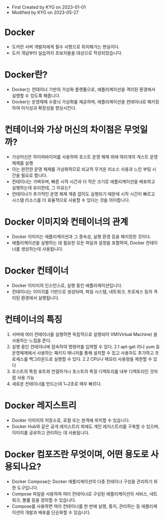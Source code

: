 - First Created by KYG on 2023-01-01
- Modified by KYG on 2023-05-27

# Docker
- 도커란 서버 개발자에게 필수 사항으로 위치해가는 현실이다.
- 도커 개념부터 실습까지 초보자들을 대상으로 작성되었습니다.


# Docker란?
- Docker는 컨테이너 기반의 가상화 플랫폼으로, 애플리케이션을 격리된 환경에서 실행할 수 있도록 해줍니다.
- Docker는 운영체제 수중늬 가상화를 제공하며, 애플리케이션을 컨테이너로 패키징하여 이식성과 확장성을 향상시킨다.

# 컨테이너와 가상 머신의 차이점은 무엇일까?
- 가상머신은 하이퍼바이저를 사용하여 호스트 운영 체제 위에 여러개의 게스트 운영 체제를 실행
- 이는 완전한 운영 체제를 가상화하므로 비교적 무거운 리소스 사용과 느린 부팅 시간을 필요로 합니다.
- 컨테이너는 가벼우며, 빠른 시작 시간과 더 작은 크기로 애플리케이션을 배포하고 실행하는데 유리한데, 그 이유는?
- 컨테이너가 추가적인 운영 체제 계층 없이도 실행되기 때문에 시작 시간이 빠르고 시스템 리소스를 더 효율적으로 사용할 수 있다는 것을 의미합니다.

# Docker 이미지와 컨테이너의 관계
- Docker 이미지는 애플리케이션과 그 종속성, 실행 환경 등을 패키징한 것이다.
- 애플리케이션을 실행하는 데 필요한 모든 파일과 설정을 포함하여, Docker 컨테이너를 생성하는데 사용됩니다.


# Docker 컨테이너
- Docker 이미지의 인스턴스로, 실행 중인 애플리케이션입니다.
- 컨테이너는 이미지를 기반으로 생성되며, 파일 시스템, 네트워크, 프로세스 등의 격리된 환경에서 실행됩니다.

# 컨테이너의 특징
1. 서버에 여러 컨테이너를 실행하면 독립적으로 실행되어 VM(Virtual Machine) 을 사용하는 느낌을 준다.
2. 실행 중인 컨테이너에 접속하여 명령어를 입력할 수 있다. 
 2.1 apt-get 이나 yum 등 운영체제에서 사용하는 패키지 매니저를 통해 설치할 수 있고 사용자도 추가하고 프로세스를 백그라운드로 실행할 수 있다.
 2.2 CPU나 메모리 사용량을 제한할 수 있다
3. 호스트의 특정 포트와 연결하거나 호스트의 특정 디렉토리를 내부 디렉토리인 것처럼 사용 가능
4. 새로운 컨테이너를 만드는데 1~2초로 매우 빠르다.

# Docker 레지스트리
- Docker 이미지의 저장소로, 로컬 또는 원격에 위치할 수 있습니다.
- Docker Hub와 같은 공개 레지스트리 외에도 개인 레지스트리를 구축할 수 있으며, 이미지를 공유하고 관리하는 데 사용됩니다.

# Docker 컴포즈란 무엇이며, 어떤 용도로 사용되나요?
- Docker Compose는 Docker 애플리케이션의 다중 컨테이너 구성을 관리하기 위한 도구입니다.
- Compose 파일을 사용하여 여러 컨테이너로 구성된 애플리케이션의 서비스, 네트워크, 볼륨 등을 정의할 수 있습니다.
- Compose를 사용하면 여러 컨테이너를 한 번에 실행, 중지, 관리하는 등 애플리케이션의 개발과 배포를 단순화할 수 있습니다.


